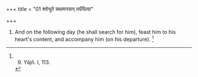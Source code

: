 +++
title = "01 श्वोभूते यथामनसन् तर्पयित्वा"

+++
1. And on the following day (he shall search for him), feast him to his heart's content, and accompany him (on his departure). [^1] 


[^1]:  9. Yājñ. I, 113.
